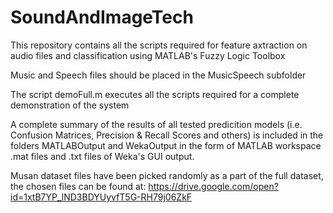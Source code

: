 # SoundAndImageTech

This repository contains all the scripts required for feature axtraction on audio files and classification using MATLAB's Fuzzy Logic Toolbox

Music and Speech files should be placed in the MusicSpeech subfolder

The script demoFull.m executes all the scripts required for a complete demonstration of the system

A complete summary of the results of all tested predicition models (i.e. Confusion Matrices, Precision & Recall Scores and others) is included in the folders MATLABOutput and WekaOutput in the form of MATLAB workspace .mat files and .txt files of Weka's GUI output.

Musan dataset files have been picked randomly as a part of the full dataset, the chosen files can be found at: https://drive.google.com/open?id=1xtB7YP_lND3BDYUyvfT5G-RH79j06ZkF
